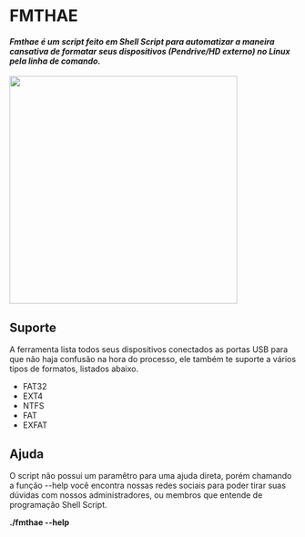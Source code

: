 # FMTHAE
<h4><i>Fmthae é um script feito em Shell Script para automatizar a maneira cansativa de formatar seus dispositivos (Pendrive/HD externo) no Linux pela linha de comando.</i></h4>
<img src="https://user-images.githubusercontent.com/20159378/50998972-db513f00-1507-11e9-8b0b-ca440cfb0ec5.png" height="400" widht="400">
<h2>Suporte</h2>
A ferramenta lista todos seus dispositivos conectados as portas USB para que não haja confusão na hora do processo, ele também te suporte a vários tipos de formatos, listados abaixo.
<ul>
  <li>FAT32</li>
   <li>EXT4</li>
   <li>NTFS</li>
   <li>FAT</li>
   <li>EXFAT</li>
</ul>
<h2>Ajuda</h2>
O script não possui um paramêtro para uma ajuda direta, porém chamando a função --help você encontra nossas redes sociais para poder tirar suas dúvidas com nossos administradores, ou membros que entende de programação Shell Script.

<b>./fmthae --help</b>

